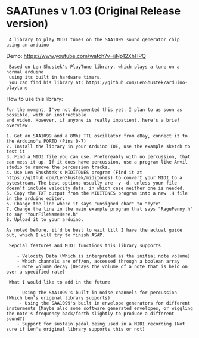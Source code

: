 # SAATunes v 1.03 (Original Release version)
	 
	 A library to play MIDI tunes on the SAA1099 sound generator chip using an arduino
   
   Demo: https://www.youtube.com/watch?v=ijNp12XhHPQ
	 
	 Based on Len Shustek's PlayTune library, which plays a tune on a normal arduino
	 using its built in hardware timers.
	 You can find his library at: https://github.com/LenShustek/arduino-playtune
	 
   
   How to use this library:
   
   	For the moment, I've not documented this yet. I plan to as soon as possible, with an instructable
   	and video. However, if anyone is really impatient, here's a brief overview. 
   
   	1. Get an SAA1099 and a 8Mhz TTL oscillator from eBay, connect it to the Arduino's PORTD (Pins 0-7)
   	2. Install the library in your Arduino IDE, use the example sketch to test it
   	3. Find a MIDI file you can use. Prefereably with no percussion, that can mess it up. If it does have percussion, use a program like Anvil studio to remove the percussion tracks.
   	4. Use Len Shushtek's MIDITONES program (Find it at https://github.com/LenShustek/miditones) to convert your MIDI to a 		bytestream. The best options usually are -v -d, unless your file doesn't include velocity data, in which case neither one is needed.
   	5. Copy the TXT output from the MIDITONES program into a new .H file in the arduino editor.
   	6. Change the line where it says "unsigned char" to "byte"
   	7. Change the line in the main example program that says "RagePenny.h" to say "YourFileNameHere.h"
   	8. Upload it to your arduino.
   
   	As noted before, it'd be best to wait till I have the actual guide out, which I will try to finish ASAP.
   
	 Sepcial features and MIDI functions this library supports
	 
	 	- Velocity Data (Which is interpreted as the initial note volume)
	 	- Which channels are off/on, accessed through a boolean array
	 	- Note volume decay (Decays the volume of a note that is held on over a specified rate)
	 
	 What I would like to add in the future
	 
	 	- Using the SAA1099's built in noise channels for percussion (Which Len's original library supports)
		 - Using the SAA1099's built in envelope generators for different insturments (Maybe also some software generated envelopes, or wiggling the note's frequency back/forth slightly to produce a different sound?)
	 	- Support for sustain pedal being used in a MIDI recording (Not sure if Len's original library supports this or not)
	 
